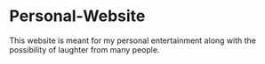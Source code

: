# Personal-Website
This website is meant for my personal entertainment along with the possibility of laughter from many people.
